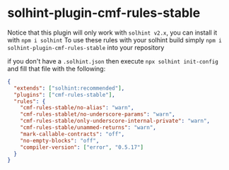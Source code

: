 # solhint-plugin-cmf-rules-stable
Notice that this plugin will only work with `solhint v2.x`, you can install it with `npm i solhint`
To use these rules with your solhint build simply `npm i solhint-plugin-cmf-rules-stable` into your repository

if you don't have a `.solhint.json` then execute `npx solhint init-config` and fill that file with the following:


```json
{
  "extends": ["solhint:recommended"],
  "plugins": ["cmf-rules-stable"],
  "rules": {
    "cmf-rules-stable/no-alias": "warn",
    "cmf-rules-stablet/no-underscore-params": "warn",
    "cmf-rules-stable/only-underscore-internal-private": "warn",
    "cmf-rules-stable/unammed-returns": "warn",
    "mark-callable-contracts": "off",
    "no-empty-blocks": "off",
    "compiler-version": ["error", "0.5.17"]
  }
}

```
